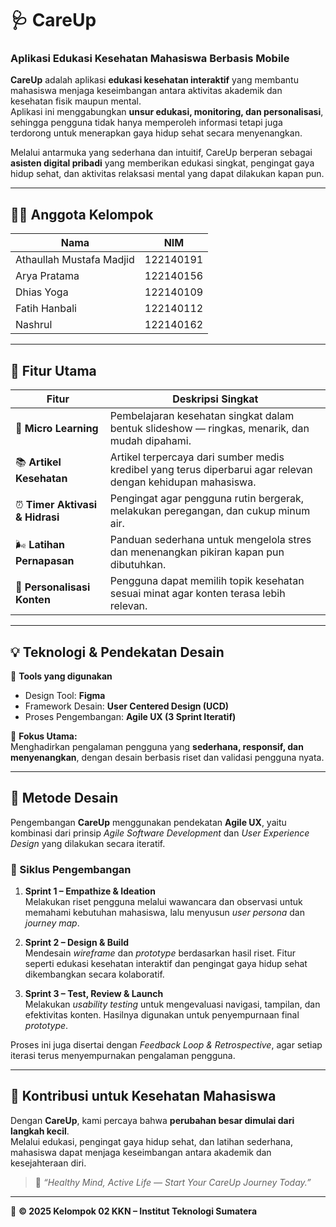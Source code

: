 # 🩺 CareUp  
### Aplikasi Edukasi Kesehatan Mahasiswa Berbasis Mobile  
**CareUp** adalah aplikasi **edukasi kesehatan interaktif** yang membantu mahasiswa menjaga keseimbangan antara aktivitas akademik dan kesehatan fisik maupun mental.  
Aplikasi ini menggabungkan **unsur edukasi, monitoring, dan personalisasi**, sehingga pengguna tidak hanya memperoleh informasi tetapi juga terdorong untuk menerapkan gaya hidup sehat secara menyenangkan.

Melalui antarmuka yang sederhana dan intuitif, CareUp berperan sebagai **asisten digital pribadi** yang memberikan edukasi singkat, pengingat gaya hidup sehat, dan aktivitas relaksasi mental yang dapat dilakukan kapan pun.

---

## 👨‍💻 Anggota Kelompok 

| Nama | NIM |
|------|-----|
| Athaullah Mustafa Madjid | 122140191 |
| Arya Pratama | 122140156 |
| Dhias Yoga | 122140109 |
| Fatih Hanbali | 122140112 |
| Nashrul | 122140162 |

---

## 🌟 Fitur Utama

| Fitur | Deskripsi Singkat |
|-------|--------------------|
| 🧠 **Micro Learning** | Pembelajaran kesehatan singkat dalam bentuk slideshow — ringkas, menarik, dan mudah dipahami. |
| 📚 **Artikel Kesehatan** | Artikel terpercaya dari sumber medis kredibel yang terus diperbarui agar relevan dengan kehidupan mahasiswa. |
| ⏰ **Timer Aktivasi & Hidrasi** | Pengingat agar pengguna rutin bergerak, melakukan peregangan, dan cukup minum air. |
| 🌬️ **Latihan Pernapasan** | Panduan sederhana untuk mengelola stres dan menenangkan pikiran kapan pun dibutuhkan. |
| 🎯 **Personalisasi Konten** | Pengguna dapat memilih topik kesehatan sesuai minat agar konten terasa lebih relevan. |

---

## 💡 Teknologi & Pendekatan Desain
🧩 **Tools yang digunakan**
- Design Tool: **Figma**
- Framework Desain: **User Centered Design (UCD)**  
- Proses Pengembangan: **Agile UX (3 Sprint Iteratif)**

🔁 **Fokus Utama:**  
Menghadirkan pengalaman pengguna yang **sederhana, responsif, dan menyenangkan**, dengan desain berbasis riset dan validasi pengguna nyata.

---

## 🧩 Metode Desain

Pengembangan **CareUp** menggunakan pendekatan **Agile UX**, yaitu kombinasi dari prinsip *Agile Software Development* dan *User Experience Design* yang dilakukan secara iteratif.

### 🔁 Siklus Pengembangan
1. **Sprint 1 – Empathize & Ideation**  
   Melakukan riset pengguna melalui wawancara dan observasi untuk memahami kebutuhan mahasiswa, lalu menyusun *user persona* dan *journey map*.

2. **Sprint 2 – Design & Build**  
   Mendesain *wireframe* dan *prototype* berdasarkan hasil riset. Fitur seperti edukasi kesehatan interaktif dan pengingat gaya hidup sehat dikembangkan secara kolaboratif.

3. **Sprint 3 – Test, Review & Launch**  
   Melakukan *usability testing* untuk mengevaluasi navigasi, tampilan, dan efektivitas konten. Hasilnya digunakan untuk penyempurnaan final *prototype*.

Proses ini juga disertai dengan *Feedback Loop & Retrospective*, agar setiap iterasi terus menyempurnakan pengalaman pengguna.

---

## 🌱 Kontribusi untuk Kesehatan Mahasiswa

Dengan **CareUp**, kami percaya bahwa **perubahan besar dimulai dari langkah kecil**.  
Melalui edukasi, pengingat gaya hidup sehat, dan latihan sederhana, mahasiswa dapat menjaga keseimbangan antara akademik dan kesejahteraan diri.

> 💬 *“Healthy Mind, Active Life — Start Your CareUp Journey Today.”*

---

🩵 **© 2025 Kelompok 02 KKN – Institut Teknologi Sumatera**
